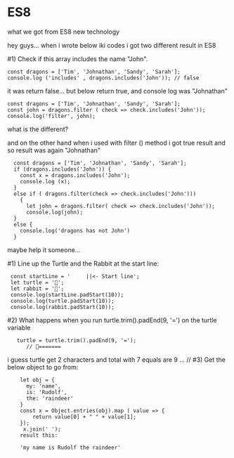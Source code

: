 # ES8
what we got from ES8 new technology

hey guys... when i wrote below iki codes i got two different result in ES8

 #1) Check if this array includes the name "John".

    const dragons = ['Tim', 'Johnathan', 'Sandy', 'Sarah'];
    console.log ('includes' , dragons.includes('John')); // false
it was return false... but below return true, and console log was "Johnathan"

    const dragons = ['Tim', 'Johnathan', 'Sandy', 'Sarah'];
    const john = dragons.filter ( check => check.includes('John'));
    console.log('filter', john);
what is the different?

and on the other hand when i used with filter () method i got true result and so result was again "Johnathan"

      const dragons = ['Tim', 'Johnathan', 'Sandy', 'Sarah'];
      if (dragons.includes('John')) {
        const x = dragons.includes('John');
        console.log (x); 
      }
      else if ( dragons.filter(check => check.includes('John')))
        {
          let john = dragons.filter( check => check.includes('John'));
          console.log(john);
      }
      else {
        console.log('dragons has not John')
      }


maybe help it someone...

#1) Line up the Turtle and the Rabbit at the start line:

     const startLine = '     ||<- Start line';
     let turtle = '🐢';
     let rabbit = '🐇';
     console.log(startLine.padStart(10));
     console.log(turtle.padStart(10));
     console.log(rabbit.padStart(10));
#2) What happens when you run turtle.trim().padEnd(9, '=') on the turtle variable

       turtle = turtle.trim().padEnd(9, '=');   
          // 🐢=======   
i guess turtle get 2 characters and total with 7 equals are 9 ...
// #3) Get the below object to go from:

        let obj = {
          my: 'name',
          is: 'Rudolf',
          the: 'raindeer'
        }
        const x = Object.entries(obj).map ( value => {
            return value[0] + " " + value[1];
        });
         x.join(' ');
        result this:

        'my name is Rudolf the raindeer'





